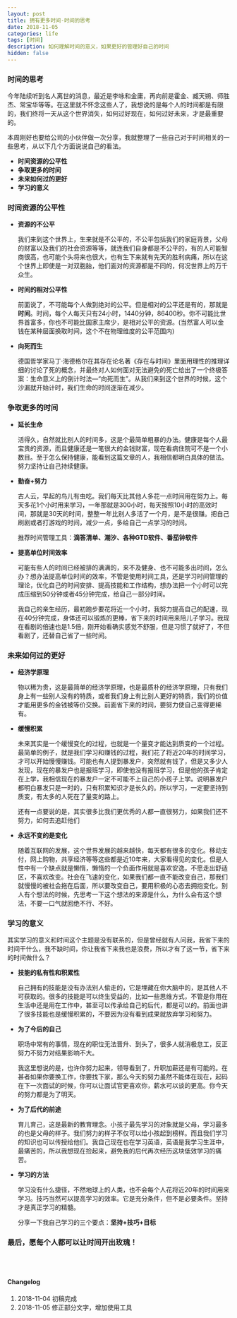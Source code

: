 ```yaml
---
layout: post
title: 拥有更多时间-时间的思考
date: 2018-11-05
categories: life
tags: [时间]
description: 如何理解时间的意义，如果更好的管理好自己的时间 
hidden: false
---
```


### 时间的思考
今年陆续听到名人离世的消息，最近是李咏和金庸，再向前是霍金、臧天朔、师胜杰、常宝华等等。在这里就不怀念这些人了，我想说的是每个人的时间都是有限的，我们终将一天从这个世界消失，如何过好现在，如何过好未来，才是最重要的。

本周刚好也要给公司的小伙伴做一次分享，我就整理了一些自己对于时间相关的一些思考，从以下几个方面说说自己的看法。

* **时间资源的公平性**
* **争取更多的时间**
* **未来如何过的更好**
* **学习的意义**

### 时间资源的公平性

* **资源的不公平**

  我们来到这个世界上，生来就是不公平的，不公平包括我们的家庭背景，父母的财富以及我们的社会资源等等，就连我们自身都是不公平的，有的人可能智商很高，也可能个头将来也很大，也有生下来就有先天的胜利病痛，所以在这个世界上即使是一对双胞胎，他们面对的资源都是不同的，何况世界上的万千众生。

* **时间的相对公平性**

  前面说了，不可能每个人做到绝对的公平。但是相对的公平还是有的，那就是**时间**。时间，每个人每天只有24小时，1440分钟，86400秒。你不可能比世界首富多，你也不可能比国家主席少，是相对公平的资源。(当然富人可以金钱在某种层面换取时间，这个不在物理维度的公平范围内)

* **向死而生**

  德国哲学家马丁·海德格尔在其存在论名著《存在与时间》里面用理性的推理详细的讨论了死的概念，并最终对人如何面对无法避免的死亡给出了一个终极答案：生命意义上的倒计时法—“向死而生”。从我们来到这个世界的时候，这个沙漏就开始计时，我们生命的时间逐渐在减少。

### 争取更多的时间
* **延长生命**

  活得久，自然就比别人的时间多，这是个最简单粗暴的办法。健康是每个人最宝贵的资源，而且健康还是一笔很大的金钱财富，现在看病住院可不是一个小数目。至于怎么保持健康，能看到这篇文章的人，我相信都明白具体的做法。努力坚持让自己持续健康。

* **勤奋+努力**

  古人云，早起的鸟儿有虫吃。我们每天比其他人多花一点时间用在努力上。每天多花1个小时用来学习，一年那就是300小时，每天按照10小时的高效时间，那就是30天的时间，整整一年比别人多活了一个月，是不是很赚。把自己刷剧或者打游戏的时间，减少一点，多给自己一点学习的时间。

  推荐时间管理工具：**滴答清单、潮汐、各种GTD软件、番茄钟软件**

* **提高单位时间效率**

  可能有些人的时间已经被排的满满的，来不及健身、也不可能多出时间，怎么办？想办法提高单位时间的效率，不管是使用时间工具，还是学习时间管理的理论，优化自己的时间安排、提高技能和工作结构，想办法把一个小时可以完成压缩到50分钟或者45分钟完成，给自己一部分时间。

  我自己的亲生经历，最初跑步要花将近一个小时，我努力提高自己的配速，现在40分钟完成，身体还可以锻炼的更棒，省下来的时间用来陪儿子学习。我现在看剧的倍速也是1.5倍，刚开始看确实感觉不舒服，但是习惯了就好了，不但看剧了，还替自己省了一些时间。

### 未来如何过的更好

* **经济学原理**

  物以稀为贵，这是最简单的经济学原理，也是最质朴的经济学原理，只有我们身上有一些别人没有的特质，或者我们身上有比别人更好的特质，我们的价值才能用更多的金钱被等价交换。前面省下来的时间，要努力使自己变得更稀有。

* **缓慢积累**

  未来其实是一个缓慢变化的过程，也就是一个量变才能达到质变的一个过程。最简单的例子，就是我们学习和赚钱的过程，我们花了将近20年的时间学习，才可以开始慢慢赚钱。可能也有人提到暴发户，突然就有钱了，但是又多少人发现，现在的暴发户也是报班学习，即使他没有报班学习，但是他的孩子肯定在上学，我相信现在的暴发户一定不可能不上自己的小孩子上学。说明暴发户都明白暴发只是一时的，只有积累知识才是长久的。所以学习，一定要坚持到质变，有太多的人死在了量变的路上。

  还有一点要说的是，其实很多比我们更优秀的人都一直很努力，如果我们还不努力，如何去追赶他们

* **永远不变的是变化**

  随着互联网的发展，这个世界发展的越来越快，每天都有很多的变化。移动支付，网上购物，共享经济等等这些都是近10年来，大家看得见的变化。但是人性中有一个缺点就是懒惰，懒惰的一个负面作用就是喜欢安逸，不愿走出舒适区，不喜欢改变。社会在飞速的变化，如果我们都一直不能改变自己，那我们就慢慢的被社会拖在后面，所以要改变自己，要用积极的心态去拥抱变化。别人有个想法的时候，先思考一下这个想法的来源是什么，为什么会有这个想法，不要一口气就回绝不行、不好。
  
### 学习的意义

其实学习的意义和时间这个主题是没有联系的，但是曾经就有人问我，我省下来的时间干什么，我不缺时间，你让我省下来我也是浪费，所以才有了这一节，省下来的时间做什么？

* **技能的私有性和积累性**

  自己拥有的技能是没有办法别人偷走的，它是埋藏在你大脑中的，是其他人不可获取的。很多的技能是可以终生受益的，比如一些思维方式，不管是你用在生活中还是用在工作中，甚至可以传承给自己的后代，都是可以的。前面也讲了很多技能也是缓慢积累的，不要因为没有看到成果就放弃学习和努力。

* **为了今后的自己**

  职场中常有的事情，现在的职位无法晋升、到头了，很多人就消极怠工，反正努力不努力对结果影响不大。

  我这里想说的是，也许你努力起来，领导看到了，升职加薪还是有可能的。在甚者如果你要换工作，你要找下家，那么今天的努力虽然不能体在现在，起码在下一次面试的时候，你可以让面试官更喜欢你，薪水可以谈的更高。你今天的努力都是为了明天。

* **为了后代的前途**

  育儿育己，这是最新的教育理念。小孩子最先学习的对象就是父母，学习最多的也是父母的样子。我们努力的样子不仅可以给小孩起到榜样。而且我们学习的知识也可以传授给他们。我自己现在也在学习英语，英语是我学习生涯中，最痛苦的，所以我想现在捡起来，避免我的后代再次经历这块低效学习的痛苦。

* **学习的方法**

  学习没有什么捷径，不然地球上的人类，也不会每个人花将近20年的时间用来学习。技巧当然可以提高学习的效率。它是充分条件，但不是必要条件。坚持才是真正学习的精髓。

  分享一下我自己学习的三个要点：**坚持+技巧+目标**

### 最后，愿每个人都可以让时间开出玫瑰！


   
​    
​     


#### Changelog

1. 2018-11-04  初稿完成
2. 2018-11-05  修正部分文字，增加使用工具
